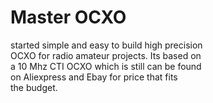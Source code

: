 # Master OCXO

started simple and easy to build high precision\
OCXO for radio amateur projects. Its based on\
a 10 Mhz CTI OCXO which is still can be found\
on Aliexpress and Ebay for price that fits\
the budget.


